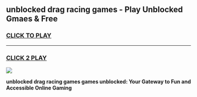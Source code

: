 
## unblocked drag racing games - Play Unblocked Gmaes & Free
<h3>
<a href="https://news.freeplayer.one?title=unblocked_drag_racing_games&ref=16F">CLICK TO PLAY</a></h3>
<hr>

<h3>
<a href="https://news.freeplayer.one?title=unblocked_drag_racing_games&ref=16F">CLICK 2 PLAY</a>
  
</h3>

<a href="https://news.freeplayer.one?title=unblocked_drag_racing_games&ref=16F/"><img src="https://clearcache.store/games.png"></a>


**unblocked drag racing games games unblocked: Your Gateway to Fun and Accessible Online Gaming**
